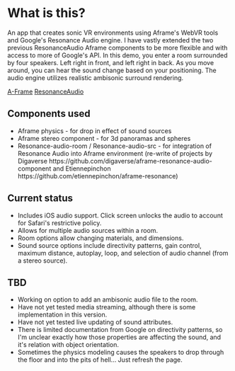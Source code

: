 # What is this?

An app that creates sonic VR environments using Aframe's WebVR tools and Google's Resonance Audio engine.  I have vastly extended the two previous ResonanceAudio Aframe components to be more flexible and with access to more of Google's API.  In this demo, you enter a room surrounded by four speakers. Left right in front, and left right in back.  As you move around, you can hear the sound change based on your positioning.  The audio engine utilizes realistic ambisonic surround rendering.

[A-Frame](https://aframe.io)
[ResonanceAudio](https://developers.google.com/resonance-audio/)

## Components used
<ul>
<li>Aframe physics - for drop in effect of sound sources</li>
<li>Aframe stereo component - for 3d panoramas and spheres</li>
<li>Resonance-audio-room / Resonance-audio-src - for integration of Resonance Audio into Aframe environment (re-write of projects by Digaverse https://github.com/digaverse/aframe-resonance-audio-component and Etiennepinchon https://github.com/etiennepinchon/aframe-resonance)</li>
</ul>

## Current status
<ul>
<li>Includes iOS audio support.  Click screen unlocks the audio to account for Safari's restrictive policy. </li>
<li>Allows for multiple audio sources within a room. </li>
<li>Room options allow changing materials, and dimensions.</li>
<li>Sound source options include directivity patterns, gain control, maximum distance, autoplay, loop, and selection of audio channel (from a stereo source).</li>
</ul>

## TBD
<ul>
<li>Working on option to add an ambisonic audio file to the room. </li>
<li>Have not yet tested media streaming, although there is some implementation in this version. </li>
<li>Have not yet tested live updating of sound attributes. </li>
<li>There is limited documentation from Google on directivity patterns, so I'm unclear exactly how those properties are affecting the sound, and it's relation with object orientation. </li>
<li>Sometimes the physics modeling causes the speakers to drop through the floor and into the pits of hell... Just refresh the page. </li>
</ul>
